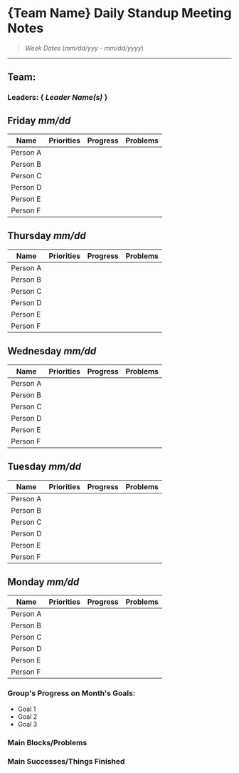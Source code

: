 # {Team Name} Daily Standup Meeting Notes

>*Week Dates* (*mm/dd/yyy - mm/dd/yyyy*)
<hr>

## Team: 
### Leaders: { *Leader Name(s)* }

## Friday *mm/dd*

| Name        | Priorities  | Progress  | Problems |
| ----------- | ----------- | --------- | ---------|
|  Person A   |        |             |           |
|  Person B   |        |             |           |
|  Person C   |        |             |           |
|  Person D   |        |             |           |
|  Person E   |        |             |           |
|  Person F   |        |             |           |

## Thursday *mm/dd*

| Name        | Priorities  | Progress  | Problems |
| ----------- | ----------- | --------- | ---------|
|  Person A   |        |             |           |
|  Person B   |        |             |           |
|  Person C   |        |             |           |
|  Person D   |        |             |           |
|  Person E   |        |             |           |
|  Person F   |        |             |           |

## Wednesday *mm/dd*

| Name        | Priorities  | Progress  | Problems |
| ----------- | ----------- | --------- | ---------|
|  Person A   |        |             |           |
|  Person B   |        |             |           |
|  Person C   |        |             |           |
|  Person D   |        |             |           |
|  Person E   |        |             |           |
|  Person F   |        |             |           |

## Tuesday *mm/dd*

| Name        | Priorities  | Progress  | Problems |
| ----------- | ----------- | --------- | ---------|
|  Person A   |        |             |           |
|  Person B   |        |             |           |
|  Person C   |        |             |           |
|  Person D   |        |             |           |
|  Person E   |        |             |           |
|  Person F   |        |             |           |

## Monday *mm/dd*

| Name        | Priorities  | Progress  | Problems |
| ----------- | ----------- | --------- | ---------|
|  Person A   |        |             |           |
|  Person B   |        |             |           |
|  Person C   |        |             |           |
|  Person D   |        |             |           |
|  Person E   |        |             |           |
|  Person F   |        |             |           |


### Group's Progress on Month's Goals:
- Goal 1
- Goal 2
- Goal 3

### Main Blocks/Problems



### Main Successes/Things Finished
